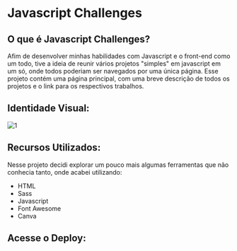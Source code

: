 # Javascript Challenges

## O que é Javascript Challenges?
Afim de desenvolver minhas habilidades com Javascript e o front-end como um todo, tive a ideia de reunir vários projetos "simples" em javascript em um só, onde todos poderiam ser navegados por uma única página. Esse projeto contém uma página principal, com uma breve descrição de todos os projetos e o link para os respectivos trabalhos. <br> 

## Identidade Visual: 
![1](https://github.com/Ryanzhin22/javascriptChallenges/assets/103447125/a0c7a4a0-7d0f-4d7c-8f67-56ccb15b528a)

## Recursos Utilizados:
Nesse projeto decidi explorar um pouco mais algumas ferramentas que não conhecia tanto, onde acabei utilizando:
* HTML
* Sass
* Javascript
* Font Awesome
* Canva

## Acesse o Deploy:
